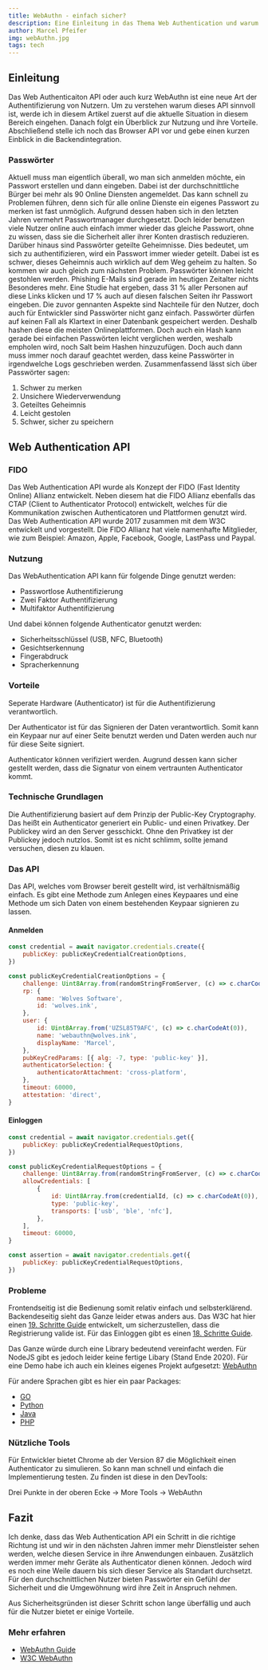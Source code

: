 ```yaml
---
title: WebAuthn - einfach sicher?
description: Eine Einleitung in das Thema Web Authentication und warum es eine bessere Alternative für die Sicherung unserer sensiblen Informationen im Internet ist.
author: Marcel Pfeifer
img: webAuthn.jpg
tags: tech
---
```


## Einleitung

Das Web Authenticaiton API oder auch kurz WebAuthn ist eine neue Art der Authentifizierung von Nutzern. Um zu verstehen warum dieses API sinnvoll ist, werde ich in diesem Artikel zuerst auf die aktuelle Situation in diesem Bereich eingehen. Danach folgt ein Überblick zur Nutzung und ihre Vorteile. Abschließend stelle ich noch das Browser API vor und gebe einen kurzen Einblick in die Backendintegration.

### Passwörter

Aktuell muss man eigentlich überall, wo man sich anmelden möchte, ein Passwort erstellen und dann eingeben. Dabei ist der durchschnittliche Bürger bei mehr als 90 Online Diensten angemeldet. Das kann schnell zu Problemen führen, denn sich für alle online Dienste ein eigenes Passwort zu merken ist fast unmöglich. Aufgrund dessen haben sich in den letzten Jahren vermehrt Passwortmanager durchgesetzt. Doch leider benutzen viele Nutzer online auch einfach immer wieder das gleiche Passwort, ohne zu wissen, dass sie die Sicherheit aller ihrer Konten drastisch reduzieren. Darüber hinaus sind Passwörter geteilte Geheimnisse. Dies bedeutet, um sich zu authentifizieren, wird ein Passwort immer wieder geteilt. Dabei ist es schwer, dieses Geheimnis auch wirklich auf dem Weg geheim zu halten. So kommen wir auch gleich zum nächsten Problem. Passwörter können leicht gestohlen werden. Phishing E-Mails sind gerade im heutigen Zeitalter nichts Besonderes mehr. Eine Studie hat ergeben, dass 31 % aller Personen auf diese Links klicken und 17 % auch auf diesen falschen Seiten ihr Passwort eingeben. Die zuvor gennanten Aspekte sind Nachteile für den Nutzer, doch auch für Entwickler sind Passwörter nicht ganz einfach. Passwörter dürfen auf keinen Fall als Klartext in einer Datenbank gespeichert werden. Deshalb hashen diese die meisten Onlineplattformen. Doch auch ein Hash kann gerade bei einfachen Passwörten leicht verglichen werden, weshalb empholen wird, noch Salt beim Hashen hinzuzufügen. Doch auch dann muss immer noch darauf geachtet werden, dass keine Passwörter in irgendwelche Logs geschrieben werden. Zusammenfassend lässt sich über Passwörter sagen:

1.  Schwer zu merken
2.  Unsichere Wiederverwendung
3.  Geteiltes Geheimnis
4.  Leicht gestolen
5.  Schwer, sicher zu speichern

## Web Authentication API

### FIDO

Das Web Authentication API wurde als Konzept der FIDO (Fast Identity Online) Allianz entwickelt. Neben diesem hat die FIDO Allianz ebenfalls das CTAP (Client to Authenticator Protocol) entwickelt, welches für die Kommunikation zwischen Authenticatoren und Plattformen genutzt wird. Das Web Authentication API wurde 2017 zusammen mit dem W3C entwickelt und vorgestellt.
Die FIDO Allianz hat viele namenhafte Mitglieder, wie zum Beispiel: Amazon, Apple, Facebook, Google, LastPass und Paypal.

### Nutzung

Das WebAuthentication API kann für folgende Dinge genutzt werden:

-   Passwortlose Authentifizierung
-   Zwei Faktor Authentifizierung
-   Multifaktor Authentifizierung

Und dabei können folgende Authenticator genutzt werden:

-   Sicherheitsschlüssel (USB, NFC, Bluetooth)
-   Gesichtserkennung
-   Fingerabdruck
-   Spracherkennung

### Vorteile

Seperate Hardware (Authenticator) ist für die Authentifizierung verantwortlich.

Der Authenticator ist für das Signieren der Daten verantwortlich. Somit kann ein Keypaar nur auf einer Seite benutzt werden und Daten werden auch nur für diese Seite signiert.

Authenticator können verifiziert werden. Augrund dessen kann sicher gestellt werden, dass die Signatur von einem vertraunten Authenticator kommt.

### Technische Grundlagen

Die Authentifizierung basiert auf dem Prinzip der Public-Key Cryptography. Das heißt ein Authenticator generiert ein Public- und einen Privatkey. Der Publickey wird an den Server gesschickt. Ohne den Privatkey ist der Publickey jedoch nutzlos. Somit ist es nicht schlimm, sollte jemand versuchen, diesen zu klauen.

### Das API

Das API, welches vom Browser bereit gestellt wird, ist verhältnismäßig einfach. Es gibt eine Methode zum Anlegen eines Keypaares und eine Methode um sich Daten von einem bestehenden Keypaar signieren zu lassen.

#### Anmelden

```js
const credential = await navigator.credentials.create({
	publicKey: publicKeyCredentialCreationOptions,
})
```

```js
const publicKeyCredentialCreationOptions = {
	challenge: Uint8Array.from(randomStringFromServer, (c) => c.charCodeAt(0)),
	rp: {
		name: 'Wolves Software',
		id: 'wolves.ink',
	},
	user: {
		id: Uint8Array.from('UZSL85T9AFC', (c) => c.charCodeAt(0)),
		name: 'webauthn@wolves.ink',
		displayName: 'Marcel',
	},
	pubKeyCredParams: [{ alg: -7, type: 'public-key' }],
	authenticatorSelection: {
		authenticatorAttachment: 'cross-platform',
	},
	timeout: 60000,
	attestation: 'direct',
}
```

#### Einloggen

```js
const credential = await navigator.credentials.get({
	publicKey: publicKeyCredentialRequestOptions,
})
```

```js
const publicKeyCredentialRequestOptions = {
	challenge: Uint8Array.from(randomStringFromServer, (c) => c.charCodeAt(0)),
	allowCredentials: [
		{
			id: Uint8Array.from(credentialId, (c) => c.charCodeAt(0)),
			type: 'public-key',
			transports: ['usb', 'ble', 'nfc'],
		},
	],
	timeout: 60000,
}

const assertion = await navigator.credentials.get({
	publicKey: publicKeyCredentialRequestOptions,
})
```

### Probleme

Frontendseitig ist die Bedienung somit relativ einfach und selbsterklärend. Backendeseitig sieht das Ganze leider etwas anders aus. Das W3C hat hier einen [19. Schritte Guide](https://www.w3.org/TR/webauthn/#registering-a-new-credential) entwickelt, um sicherzustellen, dass die Registrierung valide ist. Für das Einloggen gibt es einen [18. Schritte Guide](https://www.w3.org/TR/webauthn/#verifying-assertion).

Das Ganze würde durch eine Library bedeutend vereinfacht werden. Für NodeJS gibt es jedoch leider keine fertige Libary (Stand Ende 2020). Für eine Demo habe ich auch ein kleines eigenes Projekt aufgesetzt: [WebAuthn](https://gitlab.com/marcel.pfeifer/webauthn)

Für andere Sprachen gibt es hier ein paar Packages:

-   [GO](https://github.com/duo-labs/webauthn)
-   [Python](https://github.com/duo-labs/py_webauthn)
-   [Java](https://github.com/Yubico/java-webauthn-server)
-   [PHP](https://github.com/lbuchs/WebAuthn)

### Nützliche Tools

Für Entwickler bietet Chrome ab der Version 87 die Möglichkeit einen Authenticator zu simulieren. So kann man schnell und einfach die Implementierung testen. Zu finden ist diese in den DevTools:

Drei Punkte in der oberen Ecke -> More Tools -> WebAuthn

## Fazit

Ich denke, dass das Web Authentication API ein Schritt in die richtige Richtung ist und wir in den nächsten Jahren immer mehr Dienstleister sehen werden, welche diesen Service in ihre Anwendungen einbauen. Zusätzlich werden immer mehr Geräte als Authenticator dienen können. Jedoch wird es noch eine Weile dauern bis sich dieser Service als Standart durchsetzt. Für den durchschnittlichen Nutzer bieten Passwörter ein Gefühl der Sicherheit und die Umgewöhnung wird ihre Zeit in Anspruch nehmen.

Aus Sicherheitsgründen ist dieser Schritt schon lange überfällig und auch für die Nutzer bietet er einige Vorteile.

### Mehr erfahren

-   [WebAuthn Guide](https://webauthn.guide)
-   [W3C WebAuthn](https://w3c.github.io/webauthn/)

